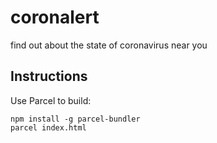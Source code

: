 # coronalert
find out about the state of coronavirus near you

## Instructions
Use Parcel to build:
```
npm install -g parcel-bundler
parcel index.html
```
